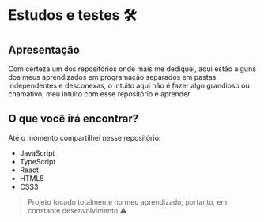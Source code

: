 # Estudos e testes 🛠️

## Apresentação

Com certeza um dos repositórios onde mais me dediquei, aqui estão alguns dos meus aprendizados em programação separados em pastas independentes e desconexas, o intuito aqui não é fazer algo grandioso ou chamativo, meu intuito com esse repositório é aprender

## O que você irá encontrar?

Até o momento compartilhei nesse repositório:
* JavaScript
* TypeScript
* React
* HTML5
* CSS3

> Projeto focado totalmente no meu aprendizado, portanto, em constante desenvolvimento ⚠️